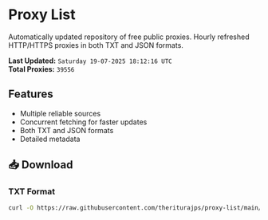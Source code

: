 # Proxy List

Automatically updated repository of free public proxies. Hourly refreshed HTTP/HTTPS proxies in both TXT and JSON formats.

**Last Updated:** `Saturday 19-07-2025 18:12:16 UTC`  
**Total Proxies:** `39556`

## Features
- Multiple reliable sources
- Concurrent fetching for faster updates
- Both TXT and JSON formats
- Detailed metadata

## 📥 Download

### TXT Format
```bash
curl -O https://raw.githubusercontent.com/theriturajps/proxy-list/main/proxies.txt